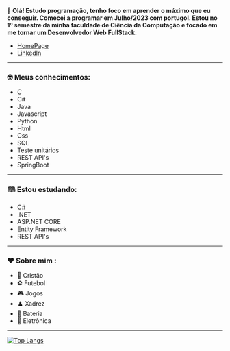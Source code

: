 **👋 Olá! Estudo programação, tenho foco em aprender o máximo que eu conseguir. Comecei a programar em Julho/2023 com portugol. Estou no 1º semestre da minha faculdade de Ciência da Computação e 
focado em me tornar um Desenvolvedor Web FullStack.**

- [HomePage](https://alefismael.github.io/homepage)
- [LinkedIn](https://linkedin.com/in/álef-ismael-80635a246)

---

### 🤓 Meus conhecimentos:
- C
- C#
- Java
- Javascript
- Python
- Html
- Css
- SQL
- Teste unitários
- REST API's
- SpringBoot

---

### 🕮 Estou estudando:

- C#
- .NET
- ASP.NET CORE
- Entity Framework
- REST API's

---

### ❤️ Sobre mim :

- 🙏 Cristão
- ⚽ Futebol
- 🎮 Jogos
- ♟️ Xadrez
- 🥁 Bateria
- 🎵 Eletrônica

---
  
[![Top Langs](https://github-readme-stats.vercel.app/api/top-langs/?username=alefismael\&layout=compact)](https://github.com/anuraghazra/github-readme-stats)
